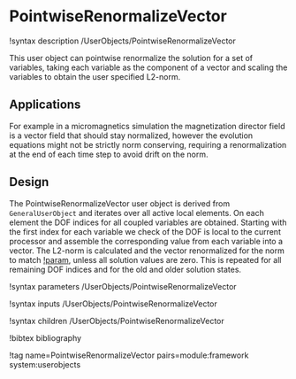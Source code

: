 # PointwiseRenormalizeVector

!syntax description /UserObjects/PointwiseRenormalizeVector

This user object can pointwise renormalize the solution for a set of variables, taking each variable as the component of a vector and scaling the variables to obtain the user specified L2-norm.

## Applications

For example in a micromagnetics simulation the magnetization director field is a vector field that should stay normalized, however the evolution equations might not be strictly norm conserving, requiring a renormalization at the end of each time step to avoid drift on the norm.

## Design

The PointwiseRenormalizeVector user object is derived from `GeneralUserObject` and iterates over all active local elements. On each element the DOF indices for all coupled variables are obtained. Starting with the first index for each variable we check of the DOF is local to the current processor and assemble the corresponding value from each variable into a vector. The L2-norm is calculated and the vector renormalized for the norm to match [!param](/UserObjects/PointwiseRenormalizeVector/norm), unless all solution values are zero. This is repeated for all remaining DOF indices and for the old and older solution states.

!syntax parameters /UserObjects/PointwiseRenormalizeVector

!syntax inputs /UserObjects/PointwiseRenormalizeVector

!syntax children /UserObjects/PointwiseRenormalizeVector

!bibtex bibliography

!tag name=PointwiseRenormalizeVector pairs=module:framework system:userobjects
